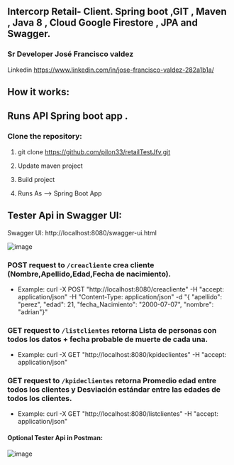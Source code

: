 ## Intercorp Retail- Client. Spring boot ,GIT ,  Maven , Java 8 , Cloud Google Firestore , JPA and Swagger.

### Sr Developer José Francisco valdez 
 Linkedin https://www.linkedin.com/in/jose-francisco-valdez-282a1b1a/

## How it works:
## Runs API Spring boot app .

### Clone the repository:
1) git clone https://github.com/pilon33/retailTestJfv.git

2) Update maven project  
3) Build project 
4) Runs As --> Spring Boot App 

## Tester Api in Swagger UI:
Swagger UI: http://localhost:8080/swagger-ui.html

![image](https://user-images.githubusercontent.com/12847173/113461420-e5b2c880-93f2-11eb-84a7-acdccfbf80a7.png)

### POST request to `/creacliente` crea cliente (Nombre,Apellido,Edad,Fecha de nacimiento).
* Example: curl -X POST "http://localhost:8080/creacliente" -H "accept: application/json" -H "Content-Type: application/json" -d "{ \"apellido\": \"perez\", \"edad\": 21, \"fecha_Nacimiento\": \"2000-07-07\", \"nombre\": \"adrian\"}"

### GET request to `/listclientes` retorna Lista de personas con todos los datos + fecha probable de muerte de cada una.
* Example: curl -X GET "http://localhost:8080/kpideclientes" -H "accept: application/json"

### GET request to `/kpideclientes` retorna Promedio edad entre todos los clientes y Desviación estándar entre las edades de todos los clientes.
* Example: curl -X GET "http://localhost:8080/listclientes" -H "accept: application/json"


#### Optional Tester Api in Postman:

![image](https://user-images.githubusercontent.com/12847173/113461513-4e9a4080-93f3-11eb-8a6e-ba7771022577.png)

